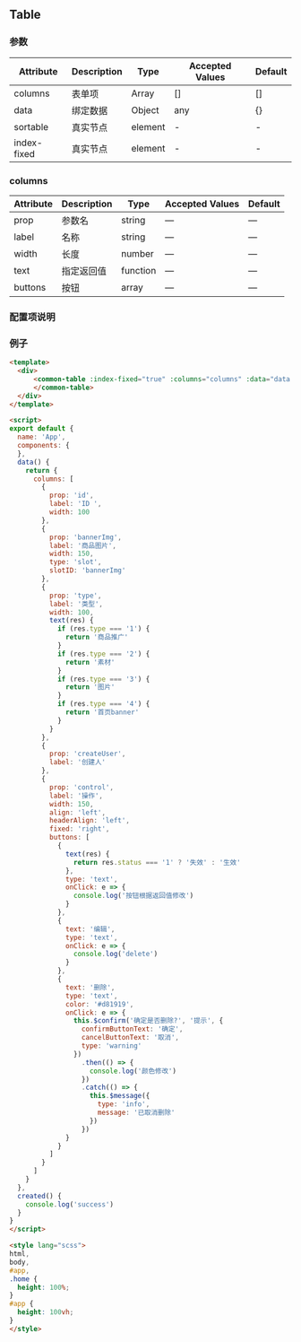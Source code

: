 ## Table

<slot></slot>



### 参数
| Attribute      | Description          | Type      | Accepted Values       | Default  |
|---------- |-------------- |---------- |--------------------------------  |-------- |
| columns     | 表单项         | Array | [] | [] |
| data | 绑定数据  | Object|any | {}  |
| sortable | 真实节点  | element | - | - |
| index-fixed | 真实节点  | element | - | - |


### columns
| Attribute      | Description          | Type      | Accepted Values       | Default  |
|---------- |-------- |---------- |---------- |---------- |
| prop | 参数名 | string |— |— |
| label | 名称 | string |— |— |
| width | 长度 | number |— |— |
| text | 指定返回值 | function |— |— |
| buttons | 按钮 | array |— |— |

### 配置项说明
### 例子


```html
<template>
  <div>
      <common-table :index-fixed="true" :columns="columns" :data="data.results" :border="true" sortable> 
      </common-table>
  </div>
</template>

<script>
export default {
  name: 'App',
  components: {
  },
  data() {
    return {
      columns: [
        {
          prop: 'id',
          label: 'ID ',
          width: 100
        },
        {
          prop: 'bannerImg',
          label: '商品图片',
          width: 150,
          type: 'slot',
          slotID: 'bannerImg'
        },
        {
          prop: 'type',
          label: '类型',
          width: 100,
          text(res) {
            if (res.type === '1') {
              return '商品推广'
            }
            if (res.type === '2') {
              return '素材'
            }
            if (res.type === '3') {
              return '图片'
            }
            if (res.type === '4') {
              return '首页banner'
            }
          }
        },
        {
          prop: 'createUser',
          label: '创建人'
        },
        {
          prop: 'control',
          label: '操作',
          width: 150,
          align: 'left',
          headerAlign: 'left',
          fixed: 'right',
          buttons: [
            {
              text(res) {
                return res.status === '1' ? '失效' : '生效'
              },
              type: 'text',
              onClick: e => {
                console.log('按钮根据返回值修改')
              }
            },
            {
              text: '编辑',
              type: 'text',
              onClick: e => {
                console.log('delete')
              }
            },
            {
              text: '删除',
              type: 'text',
              color: '#d81919',
              onClick: e => {
                this.$confirm('确定是否删除?', '提示', {
                  confirmButtonText: '确定',
                  cancelButtonText: '取消',
                  type: 'warning'
                })
                  .then(() => {
                    console.log('颜色修改')
                  })
                  .catch(() => {
                    this.$message({
                      type: 'info',
                      message: '已取消删除'
                    })
                  })
              }
            }
          ]
        }
      ]
    }
  },
  created() {
    console.log('success')
  }
}
</script>

<style lang="scss">
html,
body,
#app,
.home {
  height: 100%;
}
#app {
  height: 100vh;
}
</style>
